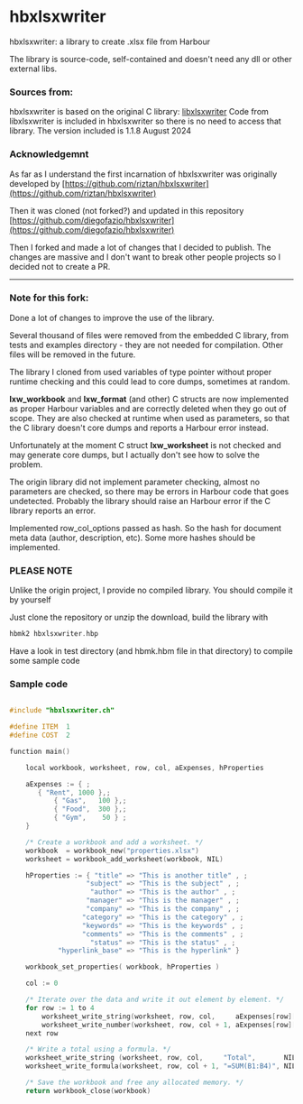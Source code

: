 
# hbxlsxwriter

hbxlsxwriter: a library to create .xlsx file from Harbour

The library is source-code, self-contained and doesn't need any dll or other external libs.

### Sources from:

hbxlsxwriter is based on the original C library:
[libxlsxwriter](https://github.com/jmcnamara/libxlsxwriter)
Code from libxlsxwriter is included in hbxlsxwriter so there is no need to access that library. The version included is 1.1.8 August 2024 <br>

### Acknowledgemnt

As far as I understand the first incarnation of 
hbxlsxwriter was originally developed by 
[https://github.com/riztan/hbxlsxwriter](https://github.com/riztan/hbxlsxwriter)

Then it was cloned (not forked?) and updated in this repository
[https://github.com/diegofazio/hbxlsxwriter](https://github.com/diegofazio/hbxlsxwriter)

Then I forked and made a lot of changes that I decided to publish. The changes are massive and I don't want to break other people projects so I decided not to create a PR.

***
### Note for this fork:

Done a lot of changes to improve the use of the library.

Several thousand of files were removed from the embedded C library, from tests and examples directory - they are not needed for compilation. Other files will be removed in the future.

The library I cloned from used variables of type pointer without proper runtime checking and this could lead to core dumps, sometimes at random.

<b>lxw_workbook</b> and <b>lxw_format</b> (and other) C structs are now implemented as proper Harbour variables and are correctly deleted when they go out of scope. They are also checked at runtime when used as parameters, so that the C library doesn't core dumps and reports a Harbour error instead.

Unfortunately at the moment C struct <b>lxw_worksheet</b> is not checked and may generate core dumps, but I actually don't see how to solve the problem. 

The origin library did not implement parameter checking, almost no parameters are checked, so there may be errors in Harbour code that goes undetected. Probably the library should raise an Harbour error if the C library reports an error.


Implemented row_col_options passed as hash. So the hash for document meta data (author, description, etc). Some more hashes should be implemented.

### PLEASE NOTE

Unlike the origin project, I provide no compiled library. You should compile it by yourself

Just clone the repository or unzip the download, build the library with

```C
hbmk2 hbxlsxwriter.hbp
```

Have a look in test directory (and hbmk.hbm file in that directory) to compile some sample code

### Sample code

```C

#include "hbxlsxwriter.ch"

#define ITEM  1
#define COST  2

function main() 

    local workbook, worksheet, row, col, aExpenses, hProperties

    aExpenses := { ;
       { "Rent", 1000 },;
		   { "Gas",   100 },;
		   { "Food",  300 },;
		   { "Gym",    50 } ;
    }

    /* Create a workbook and add a worksheet. */
    workbook  = workbook_new("properties.xlsx")
    worksheet = workbook_add_worksheet(workbook, NIL)

    hProperties := { "title" => "This is another title" , ;
                   "subject" => "This is the subject" , ;
                    "author" => "This is the author" , ;
                   "manager" => "This is the manager" , ;
                   "company" => "This is the company" , ;
                  "category" => "This is the category" , ;
                  "keywords" => "This is the keywords" , ;
                  "comments" => "This is the comments" , ;
                    "status" => "This is the status" , ;
            "hyperlink_base" => "This is the hyperlink" }

    workbook_set_properties( workbook, hProperties )

    col := 0

    /* Iterate over the data and write it out element by element. */
    for row := 1 to 4 
        worksheet_write_string(worksheet, row, col,     aExpenses[row][ITEM], NIL)
        worksheet_write_number(worksheet, row, col + 1, aExpenses[row][COST], NIL)
    next row

    /* Write a total using a formula. */
    worksheet_write_string (worksheet, row, col,     "Total",       NIL)
    worksheet_write_formula(worksheet, row, col + 1, "=SUM(B1:B4)", NIL)

    /* Save the workbook and free any allocated memory. */
    return workbook_close(workbook)

```
##
